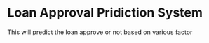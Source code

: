 # Loan Approval Pridiction System
 
 This will predict the loan approve or not based on various factor
 

